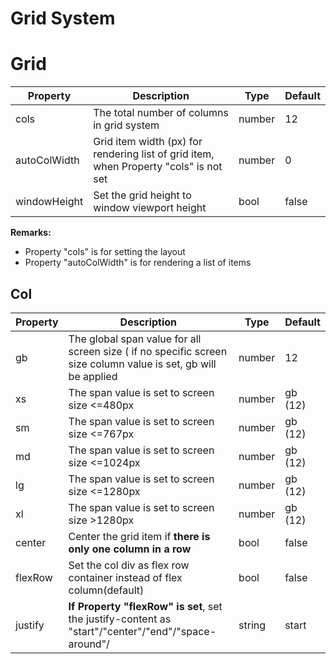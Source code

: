 # Grid System

# Grid
| Property | Description |Type | Default|
|--|--|--|--|
|cols|The total number of columns in grid system|number|12
|autoColWidth|Grid item width (px) for rendering list of grid item, when Property "cols" is not set|number|0
|windowHeight|Set the grid height to window viewport height|bool|false

**Remarks:**
 - Property "cols" is for setting the layout
 - Property "autoColWidth" is for rendering a list of items

## Col
| Property | Description |Type | Default|
|--|--|--|--|
|gb|The global span value for all screen size ( if no specific screen size column value is set, gb will be applied|number|12
|xs|The span value is set to screen size <=480px |number|gb (12)
|sm|The span value is set to screen size <=767px |number|gb (12)
|md|The span value is set to screen size <=1024px |number|gb (12)
|lg|The span value is set to screen size <=1280px |number|gb (12)
|xl|The span value is set to screen size >1280px |number|gb (12)
|center|Center the grid item if **there is only one column in a row** |bool|false
|flexRow|Set the col div as flex row container instead of flex column(default) |bool|false
|justify|**If Property "flexRow" is set**, set the justify-content as "start"/"center"/"end"/"space-around"/|string|start
